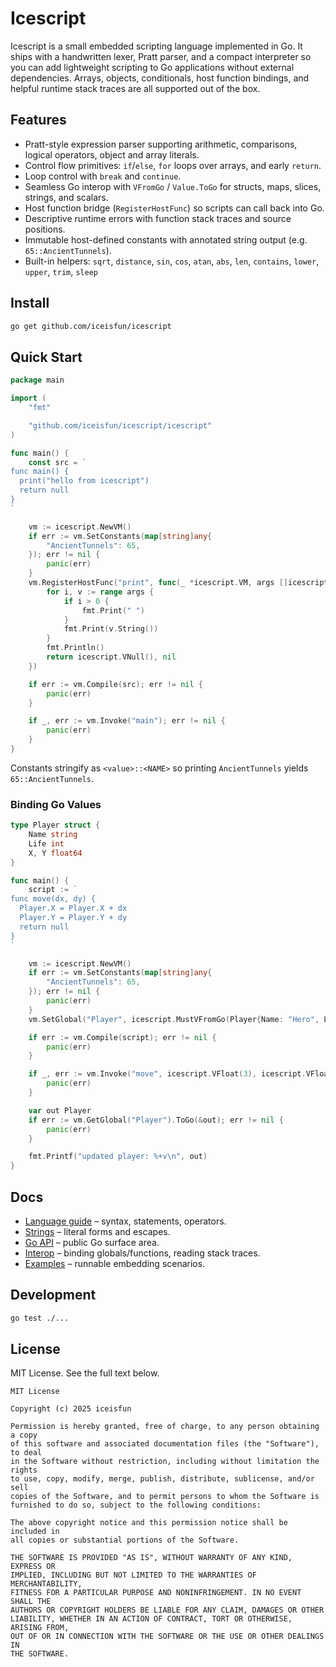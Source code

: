 # Icescript

Icescript is a small embedded scripting language implemented in Go. It ships with a handwritten lexer, Pratt parser, and a compact interpreter so you can add lightweight scripting to Go applications without external dependencies. Arrays, objects, conditionals, host function bindings, and helpful runtime stack traces are all supported out of the box.

## Features

- Pratt-style expression parser supporting arithmetic, comparisons, logical operators, object and array literals.
- Control flow primitives: `if`/`else`, `for` loops over arrays, and early `return`.
- Loop control with `break` and `continue`.
- Seamless Go interop with `VFromGo` / `Value.ToGo` for structs, maps, slices, strings, and scalars.
- Host function bridge (`RegisterHostFunc`) so scripts can call back into Go.
- Descriptive runtime errors with function stack traces and source positions.
- Immutable host-defined constants with annotated string output (e.g. `65::AncientTunnels`).
- Built-in helpers: `sqrt`, `distance`, `sin`, `cos`, `atan`, `abs`, `len`, `contains`, `lower`, `upper`, `trim`, `sleep`

## Install

```bash
go get github.com/iceisfun/icescript
```

## Quick Start

```go
package main

import (
    "fmt"

    "github.com/iceisfun/icescript/icescript"
)

func main() {
    const src = `
func main() {
  print("hello from icescript")
  return null
}
`

    vm := icescript.NewVM()
    if err := vm.SetConstants(map[string]any{
        "AncientTunnels": 65,
    }); err != nil {
        panic(err)
    }
    vm.RegisterHostFunc("print", func(_ *icescript.VM, args []icescript.Value) (icescript.Value, error) {
        for i, v := range args {
            if i > 0 {
                fmt.Print(" ")
            }
            fmt.Print(v.String())
        }
        fmt.Println()
        return icescript.VNull(), nil
    })

    if err := vm.Compile(src); err != nil {
        panic(err)
    }

    if _, err := vm.Invoke("main"); err != nil {
        panic(err)
    }
}
```
Constants stringify as `<value>::<NAME>` so printing `AncientTunnels` yields `65::AncientTunnels`.

### Binding Go Values

```go
type Player struct {
    Name string
    Life int
    X, Y float64
}

func main() {
    script := `
func move(dx, dy) {
  Player.X = Player.X + dx
  Player.Y = Player.Y + dy
  return null
}
`

    vm := icescript.NewVM()
    if err := vm.SetConstants(map[string]any{
        "AncientTunnels": 65,
    }); err != nil {
        panic(err)
    }
    vm.SetGlobal("Player", icescript.MustVFromGo(Player{Name: "Hero", Life: 100}))

    if err := vm.Compile(script); err != nil {
        panic(err)
    }

    if _, err := vm.Invoke("move", icescript.VFloat(3), icescript.VFloat(-2)); err != nil {
        panic(err)
    }

    var out Player
    if err := vm.GetGlobal("Player").ToGo(&out); err != nil {
        panic(err)
    }

    fmt.Printf("updated player: %+v\n", out)
}
```

## Docs

- [Language guide](docs/language.md) – syntax, statements, operators.
- [Strings](docs/strings.md) – literal forms and escapes.
- [Go API](docs/go-api.md) – public Go surface area.
- [Interop](docs/interop.md) – binding globals/functions, reading stack traces.
- [Examples](docs/examples) – runnable embedding scenarios.

## Development

```bash
go test ./...
```

## License

MIT License. See the full text below.

```
MIT License

Copyright (c) 2025 iceisfun

Permission is hereby granted, free of charge, to any person obtaining a copy
of this software and associated documentation files (the "Software"), to deal
in the Software without restriction, including without limitation the rights
to use, copy, modify, merge, publish, distribute, sublicense, and/or sell
copies of the Software, and to permit persons to whom the Software is
furnished to do so, subject to the following conditions:

The above copyright notice and this permission notice shall be included in
all copies or substantial portions of the Software.

THE SOFTWARE IS PROVIDED "AS IS", WITHOUT WARRANTY OF ANY KIND, EXPRESS OR
IMPLIED, INCLUDING BUT NOT LIMITED TO THE WARRANTIES OF MERCHANTABILITY,
FITNESS FOR A PARTICULAR PURPOSE AND NONINFRINGEMENT. IN NO EVENT SHALL THE
AUTHORS OR COPYRIGHT HOLDERS BE LIABLE FOR ANY CLAIM, DAMAGES OR OTHER
LIABILITY, WHETHER IN AN ACTION OF CONTRACT, TORT OR OTHERWISE, ARISING FROM,
OUT OF OR IN CONNECTION WITH THE SOFTWARE OR THE USE OR OTHER DEALINGS IN
THE SOFTWARE.
```
